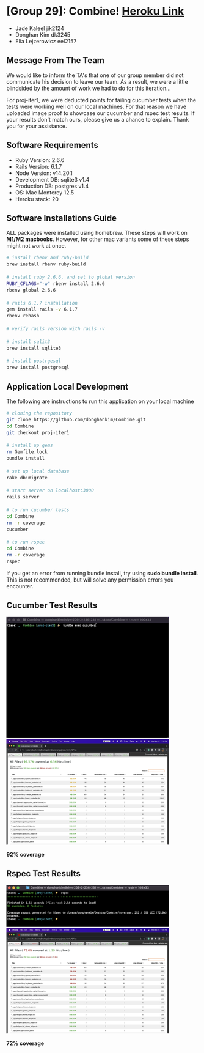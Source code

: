 # [Group 29]: Combine! [Heroku Link](https://group29-combine.herokuapp.com/)

* Jade Kaleel jik2124
* Donghan Kim dk3245
* Elia Lejzerowicz eel2157

## Message From The Team
We would like to inform the TA's that one of our group member did not communicate his decision to leave our team. As a result, we were a little blindsided by the amount of work we had to do for this iteration...

For proj-iter1, we were deducted points for failing cucumber tests when the tests were working well on our local machines. For that reason we have uploaded image proof to showcase our cucumber and rspec test results. If your results don't match ours, please give us a chance to explain.
Thank you for your assistance.

## Software Requirements
* Ruby Version: 2.6.6
* Rails Version: 6.1.7
* Node Version: v14.20.1
* Development DB: sqlite3 v1.4
* Production DB: postgres v1.4
* OS: Mac Monterey 12.5
* Heroku stack: 20

## Software Installations Guide
ALL packages were installed using homebrew. These steps will work on **M1/M2 macbooks**. However, for other mac variants some of these steps might not work at once.

```sh
# install rbenv and ruby-build
brew install rbenv ruby-build

# install ruby 2.6.6, and set to global version
RUBY_CFLAGS="-w" rbenv install 2.6.6
rbenv global 2.6.6

# rails 6.1.7 installation
gem install rails -v 6.1.7
rbenv rehash

# verify rails version with rails -v

# install sqlit3
brew install sqlite3

# install postrgesql
brew install postgresql
```

## Application Local Development
The following are instructions to run this application on your local machine
```sh
# cloning the repository
git clone https://github.com/donghankim/Combine.git
cd Combine
git checkout proj-iter1

# install up gems
rm Gemfile.lock
bundle install

# set up local database
rake db:migrate

# start server on localhost:3000
rails server

# to run cucumber tests
cd Combine
rm -r coverage
cucumber

# to run rspec
cd Combine
rm -r coverage
rspec
```
If you get an error from running bundle install, try using **sudo bundle install**. This is not recommended, but will solve any permission errors you encounter.

## Cucumber Test Results
<img src="media/cucumber_res.gif" width="425"/><img src="media/cucumber_coverage.png" width="425"/>

**92% coverage**

## Rspec Test Results
<img src="media/rspec_res.png" width="425"/><img src="media/rspec_coverage.png" width="425"/>

**72% coverage**


